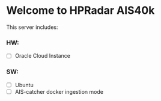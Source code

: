 ﻿# Welcome to HPRadar AIS40k
This server includes:
### HW:

 - [ ] Oracle Cloud Instance
### SW:

 - [ ] Ubuntu  
 - [ ] AIS-catcher docker ingestion mode
